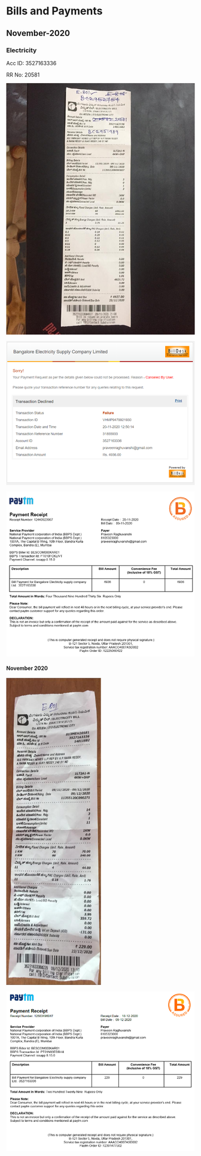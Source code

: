 # Bills and Payments

## November-2020

### Electricity 

Acc ID: 3527163336

RR No: 20581

<img src="assets\Electricity-bill-november-2020.png" style="zoom:80%;" />

![image-20201120125044878](assets\bescom-failure.png)

<img src="assets\bescom-nov-2020-invoice.png" alt="image-20201120130102388" style="zoom:80%;" />

#### November 2020



<img src="assets\PWH-E-801-Electricity-Bill-Nov-2020.png" alt="Electricity-bill-november-2020" style="zoom:80%;" />

![image-20201218213707424](assets\PWH-E-801-Electricity-Bill-Nov-2020-Receipt-Paytm.png)